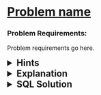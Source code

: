 
# [Problem name](https://problem-link-on-leetcode.com)
### Problem Requirements:
Problem requirements go here.
<details>
<summary style="font-size:1.3rem;"> <strong>Hints</strong> </summary> 
<details>
      <summary>Hint#1-10</summary>
      <p>hint body goes here</p>
</details>
</details>
<details>
<summary style="font-size:1.3rem;"> <strong>Explanation</strong> </summary>
Explanation goes here.
</details>
<details>
<summary style="font-size:1.3rem"><strong> SQL Solution</strong> </summary> 
```sql
    SQL code goes here
```
</details>
